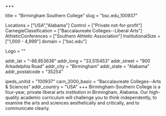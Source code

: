
+++

title = "Birmingham Southern College"
slug = "bsc.edu_100937"

Locations = ["USA","Alabama"]
Control = ["Private not-for-profit"]
CarnegieClassification = ["Baccalaureate Colleges--Liberal Arts"]
AthleticConferences = ["Southern Athletic Association"]
InstitutionalSize = ["1,000 - 4,999"]
domain = ["bsc.edu"]

Logo = ""

addr_lat = "-86.853636"
addr_long = "33.515453"
addr_street = "900 Arkadelphia Road"
addr_city = "Birmingham"
addr_state = "Alabama"
addr_postalcode = "35254"

ipeds_unitid = "100937"
carn_2000_basic = "Baccalaureate Colleges--Arts & Sciences"
addr_country = "USA"
+++
    Birmingham-Southern College is a four-year, private liberal arts institution in Birmingham, Alabama. Our high-quality academic curriculum  will challenge you to think independently, to examine the arts and sciences aesthetically and critically, and to communicate clearly.

